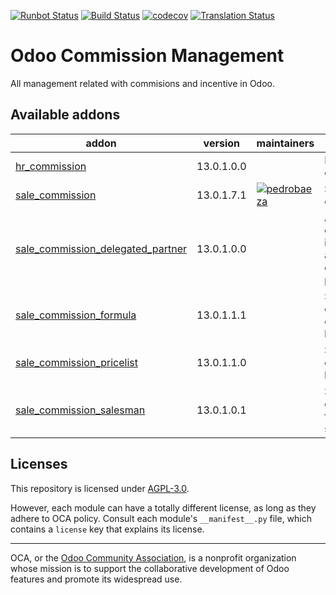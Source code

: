 [![Runbot Status](https://runbot.odoo-community.org/runbot/badge/flat/165/13.0.svg)](https://runbot.odoo-community.org/runbot/repo/github-com-oca-commission-165)
[![Build Status](https://travis-ci.com/OCA/commission.svg?branch=13.0)](https://travis-ci.com/OCA/commission)
[![codecov](https://codecov.io/gh/OCA/commission/branch/13.0/graph/badge.svg)](https://codecov.io/gh/OCA/commission)
[![Translation Status](https://translation.odoo-community.org/widgets/commission-13-0/-/svg-badge.svg)](https://translation.odoo-community.org/engage/commission-13-0/?utm_source=widget)

<!-- /!\ do not modify above this line -->

# Odoo Commission Management

All management related with commisions and incentive in Odoo.

<!-- /!\ do not modify below this line -->

<!-- prettier-ignore-start -->

[//]: # (addons)

Available addons
----------------
addon | version | maintainers | summary
--- | --- | --- | ---
[hr_commission](hr_commission/) | 13.0.1.0.0 |  | HR commissions
[sale_commission](sale_commission/) | 13.0.1.7.1 | [![pedrobaeza](https://github.com/pedrobaeza.png?size=30px)](https://github.com/pedrobaeza) | Sales commissions
[sale_commission_delegated_partner](sale_commission_delegated_partner/) | 13.0.1.0.0 |  | Allow to delegate the invoices of agent to a delegate partner
[sale_commission_formula](sale_commission_formula/) | 13.0.1.1.1 |  | Sale commissions computed by formulas
[sale_commission_pricelist](sale_commission_pricelist/) | 13.0.1.1.0 |  | Sales commissions by pricelist
[sale_commission_salesman](sale_commission_salesman/) | 13.0.1.0.1 |  | Sales commissions from salesman

[//]: # (end addons)

<!-- prettier-ignore-end -->

## Licenses

This repository is licensed under [AGPL-3.0](LICENSE).

However, each module can have a totally different license, as long as they adhere to OCA
policy. Consult each module's `__manifest__.py` file, which contains a `license` key
that explains its license.

----

OCA, or the [Odoo Community Association](http://odoo-community.org/), is a nonprofit
organization whose mission is to support the collaborative development of Odoo features
and promote its widespread use.

